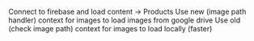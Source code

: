 Connect to firebase and load content -> Products
Use new (image path handler) context for images to load images from google drive 
Use old (check image path) context for images to load locally (faster)